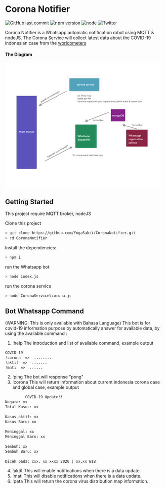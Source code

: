 # Corona Notifier 
![GitHub last commit](https://img.shields.io/github/last-commit/k1m0ch1/covid-19-api)
[![npm version](https://img.shields.io/npm/v/sulla-hotfix.svg?color=green)](https://www.npmjs.com/package/sulla-hotfix)
![node](https://img.shields.io/node/v/sulla-hotfix)
![Twitter](https://img.shields.io/twitter/follow/teman_bahagia?style=social)

Corona Notifier is a Whatsapp automatic notification robot using MQTT & nodeJS. The Corona Service will collect latest data about the COVID-19 indonesian case from the [worldometers](https://www.worldometers.info/coronavirus/) 

#### The Diagram
![Diagram](Diagram.png)


## Getting Started

This project require MQTT broker, nodeJS

Clone this project
```bash
> git clone https://github.com/YogaSakti/CoronaNotifier.git
> cd CoronaNotifier

```
Install the dependencies:

```bash
> npm i
```
run the Whatsapp bot
```bash
> node index.js
```
run the corona service
```bash
> node CoronaService\corona.js
```

## Bot Whatsapp Command
(WARNING: This is only available with Bahasa Language)
This bot is for covid-19 information purpose by automatically answer for available data, by using the available command :
1. !help 
The introduction and list of available command, example output
```
COVID-19 
!corona  =>  ........
!aktif  =>  .......
!mati  =>  ......
```
2. !ping 
The bot will response "pong"
3. !corona 
This will return information about current indonesia corona case and global case, example output
```
         COVID-19 Update!!
Negara: xx
Total Kasus: xx

Kasus aktif: xx
Kasus Baru: xx

Meninggal: xx
Meninggal Baru: xx

Sembuh: xx
Sembuh Baru: xx

Dicek pada: xxx, xx xxxx 2020 | xx.xx WIB
```
4. !aktif 
This will enable notifications when there is a data update.
5. !mati 
This will disable notifications when there is a data update.
6. !peta 
This will return the corona virus distribution map information.

